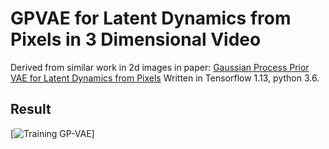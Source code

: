 # GPVAE for Latent Dynamics from Pixels in 3 Dimensional Video

Derived from similar work in 2d images in paper:
[Gaussian Process Prior VAE for Latent Dynamics from Pixels](https://github.com/scrambledpie/scrambledpie.github.io/blob/master/assets/img/Pics/GPVAE/AABI2019_paper.pdf)
Written in Tensorflow 1.13, python 3.6.

## Result
[![Training GP-VAE](https://github.com/bdubey/ml_project_gpvae/blob/master/result_final.png)]
